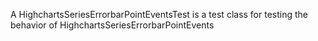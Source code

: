 A HighchartsSeriesErrorbarPointEventsTest is a test class for testing the behavior of HighchartsSeriesErrorbarPointEvents